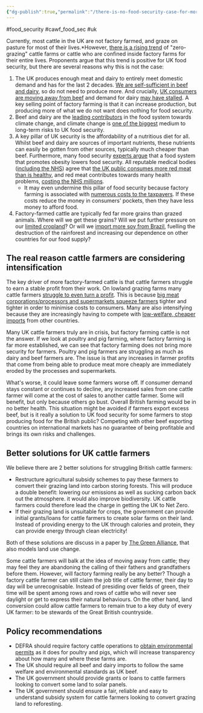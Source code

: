 ```yaml
---
{"dg-publish":true,"permalink":"/there-is-no-food-security-case-for-more-factory-farming-cattle/","tags":["food_security","factory_farming","cows","environment_land"],"created":"2025-10-23T09:43:31.445+01:00","updated":"2025-10-23T09:43:31.445+01:00"}
---
```


#food_security #cawf_food_sec #uk 

Currently, most cattle in the UK are not factory farmed, and graze on pasture for most of their lives.*However, [there is a rising trend](https://www.bbc.co.uk/news/articles/cy4ldkpz1klo) of "zero-grazing" cattle farms or cattle who are confined inside factory farms for their entire lives. Proponents argue that this trend is positive for UK food security, but there are several reasons why this is not the case:

1. The UK produces enough meat and dairy to entirely meet domestic demand and has for the last 2 decades. [We are self-sufficient in beef and dairy](https://assets.publishing.service.gov.uk/media/6756e355d89258d2868dae76/United_Kingdom_Food_Security_Report_2024_11dec2024_web_accessible.pdf), so do not need to produce more. And crucially, [UK consumers are moving away from beef](https://ourworldindata.org/grapher/per-capita-meat-consumption-by-type-kilograms-per-year?facet=metric&country=~GBR) and demand for dairy [may have stalled](https://ourworldindata.org/grapher/milk-production-tonnes?tab=chart&stackMode=relative&country=~GBR). A key selling point of factory farming is that it can increase production, but producing more of what we do not want does nothing for food security. 
2. Beef and dairy are the [leading contributors](https://www.science.org/doi/10.1126/science.aaq0216) in the food system towards climate change, and climate change is [one of the biggest](https://assets.publishing.service.gov.uk/media/6756e355d89258d2868dae76/United_Kingdom_Food_Security_Report_2024_11dec2024_web_accessible.pdf) medium to long-term risks to UK food security. 
3. A key pillar of UK security is the affordability of a nutritious diet for all. Whilst beef and dairy are sources of important nutrients, these nutrients can easily be gotten from other sources, typically much cheaper than beef. Furthermore, many food security [experts argue](https://www.nationalfoodstrategy.org/wp-content/uploads/2020/08/4_NFS_Report_spv_Ch3_Health.pdf) that a food system that promotes obesity lowers food security. All reputable medical bodies ([including the NHS](https://www.nhs.uk/live-well/eat-well/food-types/meat-nutrition/)) agree that [the UK public consumes more red meat than is healthy](https://eatforum.org/eat-lancet-commission/), and red meat contributes towards many health problems, [costing the NHS millions](https://www.conservativeanimalwelfarefoundation.org/resources/the-2-billion-nhs-windfall-why-meat-reduction-matters/).
	- It may even undermine this pillar of food security because factory farming is associated with [numerous costs to the taxpayers](https://www.conservativeanimalwelfarefoundation.org/factory-farming/the-conservative-animal-welfare-foundation-cawf-has-published-a-landmark-new-report-revealing-the-hidden-costs-of-factory-farms-to-the-uk-taxpayer-using-publicly-available-uk-governme/). If these costs reduce the money in consumers' pockets, then they have less money to afford food. 
4. Factory-farmed cattle are typically fed far more grains than grazed animals. Where will we get these grains? Will we put further pressure on our [limited cropland](https://www.wwf.org.uk/sites/default/files/2022-06/future_of_feed_summary.pdf)? Or will we [import more soy from Brazil](https://landworkersalliance.org.uk/soy-no-more/), fuelling the destruction of the rainforest and increasing our dependence on other countries for our food supply? 

## The real reason cattle farmers are considering intensification
The key driver of more factory-farmed cattle is that cattle farmers struggle to earn a stable profit from their work. On lowland grazing farms many cattle farmers [struggle to even turn a profit](https://www.gov.uk/government/statistics/farm-business-income/farm-business-income-by-type-of-farm-in-england-202324). This is because [big meat corporations/processors and supermarkets squeeze farmers](https://www.thebureauinvestigates.com/stories/2018-05-29/inside-britains-new-intensive-agriculture-sector-beef-lots/) tighter and tighter in order to minimise costs to consumers. Many are also intensifying because they are increasingly having to compete with [low-welfare, cheaper imports](https://www.thebureauinvestigates.com/stories/2018-05-29/inside-britains-new-intensive-agriculture-sector-beef-lots/) from other countries. 

Many UK cattle farmers truly are in crisis, but factory farming cattle is not the answer. If we look at poultry and pig farming, where factory farming is far more established, we can see that factory farming does not bring more security for farmers. Poultry and pig farmers are struggling as much as dairy and beef farmers are. The issue is that any increases in farmer profits that come from being able to produce meat more cheaply are immediately eroded by the processes and supermarkets. 

What's worse, it could leave some farmers worse off. If consumer demand stays constant or continues to decline, any increased sales from one cattle farmer will come at the cost of sales to another cattle farmer. Some will benefit, but only because others go bust. Overall British farming would be in no better health. This situation might be avoided if farmers export excess beef, but is it really a solution to UK food security for some farmers to stop producing food for the British public? Competing with other beef exporting countries on international markets has no guarantee of being profitable and brings its own risks and challenges. 

## Better solutions for UK cattle farmers
We believe there are 2 better solutions for struggling British cattle farmers: 
- Restructure agricultural subsidy schemes to pay these farmers to convert their grazing land into carbon storing forests. This will produce a double benefit: lowering our emissions as well as sucking carbon back out the atmosphere. it would also improve biodiversity. UK cattle farmers could therefore lead the charge in getting the UK to Net Zero.
- If their grazing land is unsuitable for crops, the government can provide initial grants/loans for cattle farmers to create solar farms on their land. Instead of providing energy to the UK through calories and protein, they can provide energy through clean electricity!

Both of these solutions are discuss in a paper by [The Green Alliance](https://green-alliance.org.uk/wp-content/uploads/2023/01/Shaping-UK-land-use.pdf), that also models land use change.

Some cattle farmers will balk at the idea of moving away from cattle; they may feel they are abandoning the calling of their fathers and grandfathers before them. However, will factory farming really be any better? Though a factory cattle farmer can still claim the job title of cattle farmer, their day to day will be unrecognisable. Instead of presiding over fields of green, their time will be spent among rows and rows of cattle who will never see daylight or get to express their natural behaviours. On the other hand, land conversion could allow cattle farmers to remain true to a key duty of every UK farmer: to be stewards of the Great British countryside. 

## Policy recommendations
- DEFRA should require factory cattle operations to [obtain environmental permits](https://www.gov.uk/guidance/check-if-you-need-an-environmental-permit) as it does for poultry and pigs, which will increase transparency about how many and where these farms are.
- The UK should require all beef and dairy imports to follow the same welfare and environmental standards as UK beef.
- The UK government should provide grants or loans to cattle farmers looking to convert some land to solar panels.
- The UK government should ensure a fair, reliable and easy to understand subsidy system for cattle farmers looking to convert grazing land to reforesting.